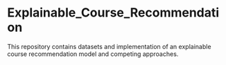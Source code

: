 # Explainable_Course_Recommendation
This repository contains datasets and implementation of an explainable course recommendation model and competing approaches. 
